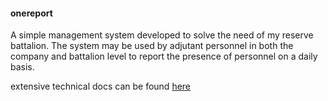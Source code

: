 #### onereport
A simple management system developed to solve the need of my reserve battalion.
The system may be used by adjutant personnel in both the company and battalion level to report the presence of personnel on a daily basis.

extensive technical docs can be found [here](https://github.com/AvihaiAdler/onereport/tree/main/docs)
